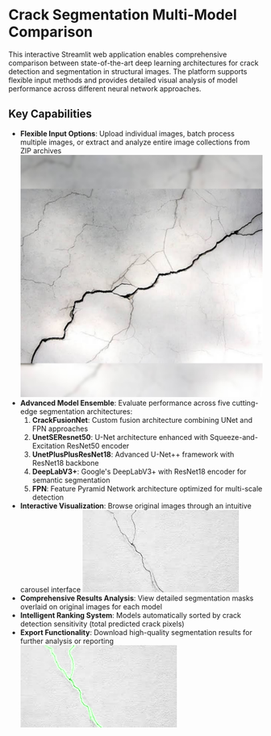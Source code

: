 # Crack Segmentation Multi-Model Comparison

This interactive Streamlit web application enables comprehensive comparison between state-of-the-art deep learning architectures for crack detection and segmentation in structural images. The platform supports flexible input methods and provides detailed visual analysis of model performance across different neural network approaches.

## Key Capabilities

- **Flexible Input Options**: Upload individual images, batch process multiple images, or extract and analyze entire image collections from ZIP archives ![alt text](images/cracks.png)
- **Advanced Model Ensemble**: Evaluate performance across five cutting-edge segmentation architectures:
    1. **CrackFusionNet**: Custom fusion architecture combining UNet and FPN approaches
    2. **UnetSEResnet50**: U-Net architecture enhanced with Squeeze-and-Excitation ResNet50 encoder
    3. **UnetPlusPlusResNet18**: Advanced U-Net++ framework with ResNet18 backbone
    4. **DeepLabV3+**: Google's DeepLabV3+ with ResNet18 encoder for semantic segmentation
    5. **FPN**: Feature Pyramid Network architecture optimized for multi-scale detection
- **Interactive Visualization**: Browse original images through an intuitive carousel interface ![alt text](images/cracks2.png)
- **Comprehensive Results Analysis**: View detailed segmentation masks overlaid on original images for each model
- **Intelligent Ranking System**: Models automatically sorted by crack detection sensitivity (total predicted crack pixels)
- **Export Functionality**: Download high-quality segmentation results for further analysis or reporting
![alt text](images/cracks2-seg.png)
